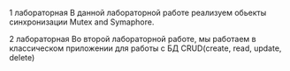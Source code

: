 1 лабораторная
В данной лабораторной работе реализуем обьекты синхронизации Mutex and Symaphore.

2 лабораторная 
Во второй лабораторной работе, мы работаем в классическом приложении для работы с БД CRUD(create, read, update, delete)
